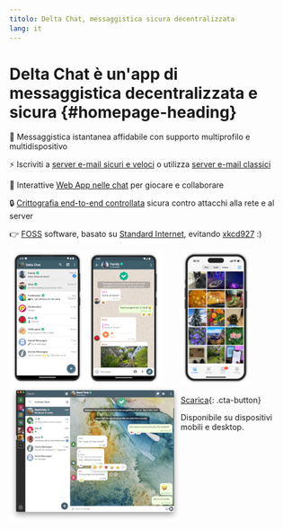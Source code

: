 ```yaml
---
titolo: Delta Chat, messaggistica sicura decentralizzata
lang: it
---
```


# Delta Chat è un'app di messaggistica decentralizzata e sicura {#homepage-heading}

💬 Messaggistica istantanea affidabile con supporto multiprofilo e multidispositivo

⚡️ Iscriviti a [server e-mail sicuri e veloci](chatmail) o utilizza [server e-mail classici](https://providers.delta.chat/)

🥳 Interattive [Web App nelle chat](https://webxdc.org/) per giocare e collaborare

🔒 [Crittografia end-to-end controllata](https://delta.chat/en/2024-03-25-crypto-analysis-securejoin) sicura contro attacchi alla rete e al server

👉 [F](https://en.wikipedia.org/wiki/Free_software)[OSS](https://en.wikipedia.org/wiki/Open-source_software) software, basato su [Standard Internet](https://github.com/deltachat/deltachat-core-rust/blob/master/standards.md), evitando [xkcd927](https://xkcd.com/927/) :)

<div>
<a href="../assets/home/screenshots/android1.png">
<picture>
<source srcset="../assets/home/screenshots/android1-thumbnail.webp" type="image/webp" />
<source srcset="../assets/home/screenshots/android1-thumbnail.png" type="image/png" />
<img src="../assets/home/screenshots/android1-thumbnail.png" width="136" height="242" style="float: left; display: block;" alt="A screenshot of Delta Chat on Android showing chat list" />
</picture>
</a>
</div>

<div>
<a href="../assets/home/screenshots/android2.png">
<picture>
<source srcset="../assets/home/screenshots/android2-thumbnail.webp" type="image/webp" />
<source srcset="../assets/home/screenshots/android2-thumbnail.png" type="image/png" />
<img src="../assets/home/screenshots/android2-thumbnail.png" width="136" height="242" style="float: left; display: block;" alt="A screenshot of Delta Chat on Android showing a chat" />
</picture>
</a>
</div>

<div>
<a href="../assets/home/screenshots/desktop.png">
<picture>
<source srcset="../assets/home/screenshots/desktop-thumbnail.webp" type="image/webp" />
<source srcset="../assets/home/screenshots/desktop-thumbnail.png" type="image/png" />
<img src="../assets/home/screenshots/desktop-thumbnail.png" width="305" height="242" style="float:left;" alt="A screenshot of Delta Chat on desktop" />
</picture>
</a>
</div>

<div>
<a href="../assets/home/screenshots/ios.png">
<picture>
<source srcset="../assets/home/screenshots/ios-thumbnail.webp" type="image/webp" />
<source srcset="../assets/home/screenshots/ios-thumbnail.png" type="image/png" />
<img src="../assets/home/screenshots/ios.png" width="124" height="242" alt="A screenshot of Delta Chat on iOS" />
</picture>
</a>
</div>

[Scarica](https://get.delta.chat){: .cta-button}

Disponibile su dispositivi mobili e desktop.


